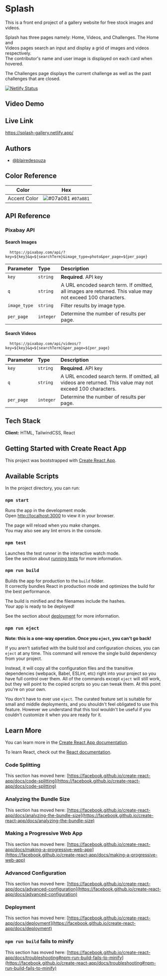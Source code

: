 
# Splash

This is a front end project of a gallery website for free stock images and videos.

Splash has three pages namely: Home, Videos, and Challenges. The Home and <br>
Videos pages search an input and display a grid of images and videos respectively. <br>
The contributor's name and user image is displayed on each card when hovered. 

The Challenges page displays the current challenge as well as the past challenges that are closed.

[![Netlify Status](https://api.netlify.com/api/v1/badges/c393fd5e-299e-4c8e-a85c-5c5b162e7578/deploy-status)](https://app.netlify.com/sites/splash-gallery/deploys)

## Video Demo


## Live Link
https://splash-gallery.netlify.app/


## Authors
- [@blairedesouza](https://github.com/blairesc)


## Color Reference

| Color             | Hex                                                                |
| ----------------- | ------------------------------------------------------------------ |
| Accent Color| ![#07a081](https://via.placeholder.com/15/07a081/07a081.png) `#07a081`|



## API Reference

### Pixabay API

#### Search Images

```http
  https://pixabay.com/api/?key=${key}&q=${searchTerm}&image_type=photo&per_page=${per_page}
```

| Parameter | Type     | Description                |
| :-------- | :------- | :------------------------- |
| `key` | `string` | **Required**. API key |
| `q` | `string` | 	A URL encoded search term. If omitted, all images are returned. This value may not exceed 100 characters. |
| `image_type` | `string` | Filter results by image type. |
| `per_page` | `integer` | Determine the number of results per page. |


#### Search Videos
```http
  https://pixabay.com/api/videos/?key=${key}&q=${searchTerm}&per_page=${per_page}
```

| Parameter | Type     | Description                |
| :-------- | :------- | :------------------------- |
| `key` | `string` | **Required**. API key |
| `q` | `string` | 	A URL encoded search term. If omitted, all videos are returned. This value may not exceed 100 characters. |
| `per_page` | `integer` | Determine the number of results per page. |


## Tech Stack

**Client:** HTML, TailwindCSS, React


## Getting Started with Create React App

This project was bootstrapped with [Create React App](https://github.com/facebook/create-react-app).

## Available Scripts

In the project directory, you can run:

### `npm start`

Runs the app in the development mode.\
Open [http://localhost:3000](http://localhost:3000) to view it in your browser.

The page will reload when you make changes.\
You may also see any lint errors in the console.

### `npm test`

Launches the test runner in the interactive watch mode.\
See the section about [running tests](https://facebook.github.io/create-react-app/docs/running-tests) for more information.

### `npm run build`

Builds the app for production to the `build` folder.\
It correctly bundles React in production mode and optimizes the build for the best performance.

The build is minified and the filenames include the hashes.\
Your app is ready to be deployed!

See the section about [deployment](https://facebook.github.io/create-react-app/docs/deployment) for more information.

### `npm run eject`

**Note: this is a one-way operation. Once you `eject`, you can't go back!**

If you aren't satisfied with the build tool and configuration choices, you can `eject` at any time. This command will remove the single build dependency from your project.

Instead, it will copy all the configuration files and the transitive dependencies (webpack, Babel, ESLint, etc) right into your project so you have full control over them. All of the commands except `eject` will still work, but they will point to the copied scripts so you can tweak them. At this point you're on your own.

You don't have to ever use `eject`. The curated feature set is suitable for small and middle deployments, and you shouldn't feel obligated to use this feature. However we understand that this tool wouldn't be useful if you couldn't customize it when you are ready for it.

## Learn More

You can learn more in the [Create React App documentation](https://facebook.github.io/create-react-app/docs/getting-started).

To learn React, check out the [React documentation](https://reactjs.org/).

### Code Splitting

This section has moved here: [https://facebook.github.io/create-react-app/docs/code-splitting](https://facebook.github.io/create-react-app/docs/code-splitting)

### Analyzing the Bundle Size

This section has moved here: [https://facebook.github.io/create-react-app/docs/analyzing-the-bundle-size](https://facebook.github.io/create-react-app/docs/analyzing-the-bundle-size)

### Making a Progressive Web App

This section has moved here: [https://facebook.github.io/create-react-app/docs/making-a-progressive-web-app](https://facebook.github.io/create-react-app/docs/making-a-progressive-web-app)

### Advanced Configuration

This section has moved here: [https://facebook.github.io/create-react-app/docs/advanced-configuration](https://facebook.github.io/create-react-app/docs/advanced-configuration)

### Deployment

This section has moved here: [https://facebook.github.io/create-react-app/docs/deployment](https://facebook.github.io/create-react-app/docs/deployment)

### `npm run build` fails to minify

This section has moved here: [https://facebook.github.io/create-react-app/docs/troubleshooting#npm-run-build-fails-to-minify](https://facebook.github.io/create-react-app/docs/troubleshooting#npm-run-build-fails-to-minify)

